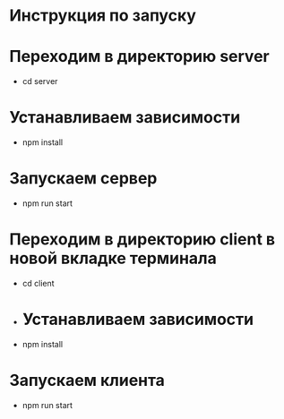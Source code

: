 # Инструкция по запуску

# Переходим в директорию server
* cd server
  
# Устанавливаем зависимости
* npm install
  
# Запускаем сервер
* npm run start

# Переходим в директорию client в новой вкладке терминала
* cd client

* # Устанавливаем зависимости
* npm install

# Запускаем клиента
* npm run start
